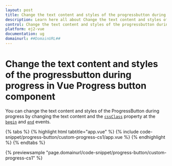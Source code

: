 ```yaml
---
layout: post
title: Change the text content and styles of the progressbutton during progress in Vue Progress button component | Syncfusion
description: Learn here all about Change the text content and styles of the progressbutton during progress in Syncfusion Vue Progress button component of Syncfusion Essential JS 2 and more.
control: Change the text content and styles of the progressbutton during progress 
platform: ej2-vue
documentation: ug
domainurl: ##DomainURL##
---
```


# Change the text content and styles of the progressbutton during progress in Vue Progress button component

You can change the text content and styles of the ProgressButton during progress by changing the text content and the [`cssClass`](https://ej2.syncfusion.com/vue/documentation/api/progress-button/#cssClass) property at the [`begin`](https://ej2.syncfusion.com/vue/documentation/api/progress-button/#begin) and [`end`](https://ej2.syncfusion.com/vue/documentation/api/progress-button/#end) events.

{% tabs %}
{% highlight html tabtitle="app.vue" %}
{% include code-snippet/progress-button/custom-progress-cs1/app.vue %}
{% endhighlight %}
{% endtabs %}
        
{% previewsample "page.domainurl/code-snippet/progress-button/custom-progress-cs1" %}